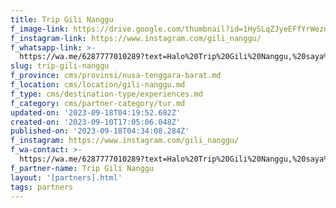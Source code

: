 ```yaml
---
title: Trip Gili Nanggu
f_image-link: https://drive.google.com/thumbnail?id=1HySLqZJyeEFfYrWezn09L6jL9FrPfDay
f_instagram-link: https://www.instagram.com/gili_nanggu/
f_whatsapp-link: >-
  https://wa.me/6287777010289?text=Halo%20Trip%20Gili%20Nanggu,%20saya%20dapat%20info%20dari%20@loocale.id%20dan%20punya%20pertanyaan
slug: trip-gili-nanggu
f_province: cms/provinsi/nusa-tenggara-barat.md
f_location: cms/location/gili-nanggu.md
f_type: cms/destination-type/experiences.md
f_category: cms/partner-category/tur.md
updated-on: '2023-09-18T04:19:52.682Z'
created-on: '2023-09-10T17:05:06.048Z'
published-on: '2023-09-18T04:34:08.284Z'
f_instagram: https://www.instagram.com/gili_nanggu/
f_wa-contact: >-
  https://wa.me/6287777010289?text=Halo%20Trip%20Gili%20Nanggu,%20saya%20dapat%20info%20dari%20@loocale.id%20dan%20punya%20pertanyaan
f_partner-name: Trip Gili Nanggu
layout: '[partners].html'
tags: partners
---
```



